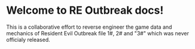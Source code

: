 # Welcome to RE Outbreak docs!

This is a collaborative effort to reverse engineer the game data and mechanics of Resident Evil Outbreak file 1#, 2# and "3#" which was never officialy released.
